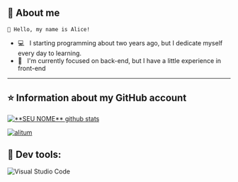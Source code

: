 ## 📖 About me
    💜 Hello, my name is Alice!
- 💻 &nbsp; I starting programming about two years ago, but I dedicate myself every day to learning.  
- 🌱 &nbsp; I'm currently focused on back-end, but I have a little experience in front-end
---

## ⭐ Information about my GitHub account
<a href="https://github.com/Alitum">
 <img align="center" src="https://github-readme-stats-sigma-five.vercel.app/api?username=alitum&show_icons=true&theme=dark&line_height=27" alt="**SEU NOME** github stats"/>
</a>

 [![alitum](https://github-readme-stats.vercel.app/api/top-langs/?username=alitum&hide=html&layout=compact&theme=dark)](https://github.com/alitum/github-readme-stats)


## 🔧 Dev tools: 
  ![Visual Studio Code](https://img.shields.io/badge/Visual%20Studio%20Code-0078d7.svg?style=for-the-badge&logo=visual-studio-code&logoColor=white)
